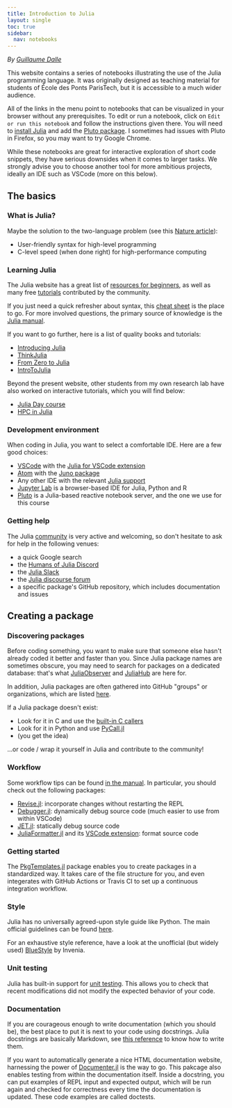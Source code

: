 ```yaml
---
title: Introduction to Julia
layout: single
toc: true
sidebar:
  nav: notebooks
---
```

*By [Guillaume Dalle](https://gdalle.github.io)*

This website contains a series of notebooks illustrating the use of the Julia programming language. It was originally designed as teaching material for students of École des Ponts ParisTech, but it is accessible to a much wider audience.

All of the links in the menu point to notebooks that can be visualized in your browser without any prerequisites. To edit or run a notebook, click on `Edit or run this notebook` and follow the instructions given there. You will need to [install Julia](https://julialang.org/downloads/) and add the [Pluto package](https://github.com/fonsp/Pluto.jl). I sometimes had issues with Pluto in Firefox, so you may want to try Google Chrome.

While these notebooks are great for interactive exploration of short code snippets, they have serious downsides when it comes to larger tasks. We strongly advise you to choose another tool for more ambitious projects, ideally an IDE such as VSCode (more on this below).

## The basics

### What is Julia?

Maybe the solution to the two-language problem (see this [Nature article](https://www.nature.com/articles/d41586-019-02310-3)):

- User-friendly syntax for high-level programming
- C-level speed (when done right) for high-performance computing

### Learning Julia

The Julia website has a great list of [resources for beginners](https://julialang.org/learning/), as well as many free [tutorials](https://juliaacademy.com/) contributed by the community.

If you just need a quick refresher about syntax, this [cheat sheet](https://juliadocs.github.io/Julia-Cheat-Sheet/) is the place to go. For more involved questions, the primary source of knowledge is the [Julia manual](https://docs.julialang.org/en/v1/).

If you want to go further, here is a list of quality books and tutorials:

- [Introducing Julia](https://en.wikibooks.org/wiki/Introducing_Julia)
- [ThinkJulia](https://benlauwens.github.io/ThinkJulia.jl/latest/book.html)
- [From Zero to Julia](https://techytok.com/from-zero-to-julia/)
- [IntroToJulia](https://ucidatascienceinitiative.github.io/IntroToJulia/)

Beyond the present website, other students from my own research lab have also worked on interactive tutorials, which you will find below:
- [Julia Day course](https://github.com/mfherbst/course_julia_day)
- [HPC in Julia](https://github.com/adrien-le-franc/JuliaHPC-Cermics)

### Development environment

When coding in Julia, you want to select a comfortable IDE. Here are a few good choices:

- [VSCode](https://code.visualstudio.com/) with the [Julia for VSCode extension](https://www.julia-vscode.org/)
- [Atom](https://atom.io/) with the [Juno package](https://junolab.org/)
- Any other IDE with the relevant [Julia support](https://github.com/JuliaEditorSupport)
- [Jupyter Lab](http://jupyterlab.io) is a browser-based IDE for Julia, Python and R
- [Pluto](https://github.com/fonsp/Pluto.jl) is a Julia-based reactive notebook server, and the one we use for this course

### Getting help

The Julia [community](https://julialang.org/community/) is very active and welcoming, so don't hesitate to ask for help in the following venues:

- a quick Google search
- the [Humans of Julia Discord](https://discord.gg/mm2kYjB)
- the [Julia Slack](https://julialang.org/slack/)
- the [Julia discourse forum](https://discourse.julialang.org/)
- a specific package's GitHub repository, which includes documentation and issues

## Creating a package

### Discovering packages

Before coding something, you want to make sure that someone else hasn't already coded it better and faster than you. Since Julia package names are sometimes obscure, you may need to search for packages on a dedicated database: that's what [JuliaObserver](https://juliaobserver.com/) and [JuliaHub](https://juliahub.com/ui/Home) are here for.

In addition, Julia packages are often gathered into GitHub "groups" or organizations, which are listed [here](https://julialang.org/community/organizations/).

If a Julia package doesn't exist:

- Look for it in C and use the [built-in C callers](https://docs.julialang.org/en/v1/manual/calling-c-and-fortran-code/)
- Look for it in Python and use [PyCall.jl](https://github.com/JuliaPy/PyCall.jl)
- (you get the idea)

...or code / wrap it yourself in Julia and contribute to the community!

### Workflow

Some workflow tips can be found [in the manual](https://docs.julialang.org/en/v1/manual/workflow-tips/). In particular, you should check out the following packages:

- [Revise.jl](https://github.com/timholy/Revise.jl): incorporate changes without restarting the REPL
- [Debugger.jl](https://github.com/JuliaDebug/Debugger.jl): dynamically debug source code (much easier to use from within VSCode)
- [JET.jl](https://github.com/aviatesk/JET.jl): statically debug source code
- [JuliaFormatter.jl](https://github.com/domluna/JuliaFormatter.jl) and its [VSCode extension](https://marketplace.visualstudio.com/items?itemName=singularitti.vscode-julia-formatter): format source code

### Getting started

The [PkgTemplates.jl](https://github.com/invenia/PkgTemplates.jl) package enables you to create packages in a standardized way. It takes care of the file structure for you, and even integerates with GitHub Actions or Travis CI to set up a continuous integration workflow.

### Style

Julia has no universally agreed-upon style guide like Python. The main official guidelines can be found [here](https://docs.julialang.org/en/v1/manual/style-guide/).

For an exhaustive style reference, have a look at the unofficial (but widely used) [BlueStyle](https://github.com/invenia/BlueStyle) by Invenia.

### Unit testing

Julia has built-in support for [unit testing](https://docs.julialang.org/en/v1/stdlib/Test/). This allows you to check that recent modifications did not modify the expected behavior of your code.

### Documentation

If you are courageous enough to write documentation (which you should be), the best place to put it is next to your code using docstrings. Julia docstrings are basically Markdown, see [this reference](https://docs.julialang.org/en/v1/manual/documentation/) to know how to write them.

If you want to automatically generate a nice HTML documentation website, harnessing the power of
[Documenter.jl](https://github.com/JuliaDocs/Documenter.jl) is the way to go. This pakcage also enables testing from within the documentation itself. Inside a docstring, you can put examples of REPL input and expected output, which will be run again and checked for correctness every time the documentation is updated. These code examples are called doctests.